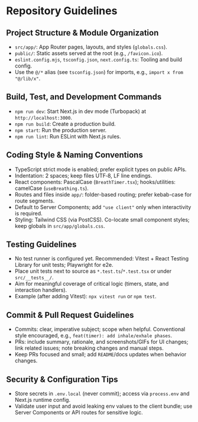 # Repository Guidelines

## Project Structure & Module Organization
- `src/app/`: App Router pages, layouts, and styles (`globals.css`).
- `public/`: Static assets served at the root (e.g., `/favicon.ico`).
- `eslint.config.mjs`, `tsconfig.json`, `next.config.ts`: Tooling and build config.
- Use the `@/*` alias (see `tsconfig.json`) for imports, e.g., `import x from "@/lib/x"`.

## Build, Test, and Development Commands
- `npm run dev`: Start Next.js in dev mode (Turbopack) at `http://localhost:3000`.
- `npm run build`: Create a production build.
- `npm start`: Run the production server.
- `npm run lint`: Run ESLint with Next.js rules.

## Coding Style & Naming Conventions
- TypeScript strict mode is enabled; prefer explicit types on public APIs.
- Indentation: 2 spaces; keep files UTF‑8, LF line endings.
- React components: PascalCase (`BreathTimer.tsx`); hooks/utilities: camelCase (`useBreathing.ts`).
- Routes and files inside `app/`: folder-based routing; prefer kebab-case for route segments.
- Default to Server Components; add `"use client"` only when interactivity is required.
- Styling: Tailwind CSS (via PostCSS). Co-locate small component styles; keep globals in `src/app/globals.css`.

## Testing Guidelines
- No test runner is configured yet. Recommended: Vitest + React Testing Library for unit tests; Playwright for e2e.
- Place unit tests next to source as `*.test.ts`/`*.test.tsx` or under `src/__tests__/`.
- Aim for meaningful coverage of critical logic (timers, state, and interaction handlers).
- Example (after adding Vitest): `npx vitest run` or `npm test`.

## Commit & Pull Request Guidelines
- Commits: clear, imperative subject; scope when helpful. Conventional style encouraged, e.g., `feat(timer): add inhale/exhale phases`.
- PRs: include summary, rationale, and screenshots/GIFs for UI changes; link related issues; note breaking changes and manual steps.
- Keep PRs focused and small; add `README`/docs updates when behavior changes.

## Security & Configuration Tips
- Store secrets in `.env.local` (never commit); access via `process.env` and Next.js runtime config.
- Validate user input and avoid leaking env values to the client bundle; use Server Components or API routes for sensitive logic.
